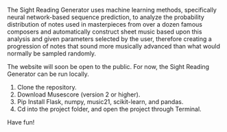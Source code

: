 The Sight Reading Generator uses machine learning methods, specifically neural network-based sequence prediction, to analyze the probability distribution of notes used in masterpieces from over a dozen famous composers and automatically construct sheet music based upon this analysis and given parameters selected by the user, therefore creating a progression of notes that sound more musically advanced than what would normally be sampled randomly. 

The website will soon be open to the public. For now, the Sight Reading Generator can be run locally.
1. Clone the repository.
2. Download Musescore (version 2 or higher). 
3. Pip Install Flask, numpy, music21, scikit-learn, and pandas. 
4. Cd into the project folder, and open the project through Terminal.

Have fun!

